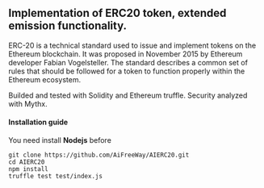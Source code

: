 ## Implementation of ERC20 token, extended emission functionality.
ERC-20 is a technical standard used to issue and implement tokens on the Ethereum blockchain. It was proposed in November 2015 by Ethereum developer Fabian Vogelsteller. The standard describes a common set of rules that should be followed for a token to function properly within the Ethereum ecosystem.

Builded and tested with Solidity and Ethereum truffle.
Security analyzed with Mythx.

#### Installation guide
You need install <b>Nodejs</b> before
```
git clone https://github.com/AiFreeWay/AIERC20.git
cd AIERC20
npm install
truffle test test/index.js

